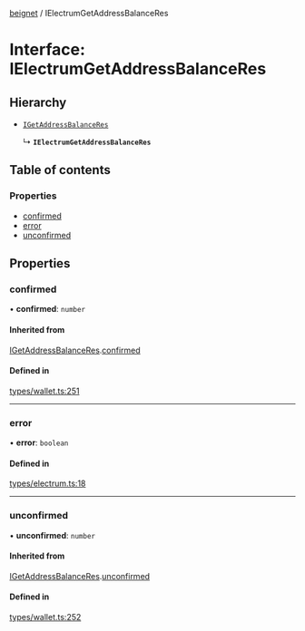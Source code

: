 [beignet](../README.md) / IElectrumGetAddressBalanceRes

# Interface: IElectrumGetAddressBalanceRes

## Hierarchy

- [`IGetAddressBalanceRes`](IGetAddressBalanceRes.md)

  ↳ **`IElectrumGetAddressBalanceRes`**

## Table of contents

### Properties

- [confirmed](IElectrumGetAddressBalanceRes.md#confirmed)
- [error](IElectrumGetAddressBalanceRes.md#error)
- [unconfirmed](IElectrumGetAddressBalanceRes.md#unconfirmed)

## Properties

### confirmed

• **confirmed**: `number`

#### Inherited from

[IGetAddressBalanceRes](IGetAddressBalanceRes.md).[confirmed](IGetAddressBalanceRes.md#confirmed)

#### Defined in

[types/wallet.ts:251](https://github.com/synonymdev/beignet/blob/88520f5/src/types/wallet.ts#L251)

___

### error

• **error**: `boolean`

#### Defined in

[types/electrum.ts:18](https://github.com/synonymdev/beignet/blob/88520f5/src/types/electrum.ts#L18)

___

### unconfirmed

• **unconfirmed**: `number`

#### Inherited from

[IGetAddressBalanceRes](IGetAddressBalanceRes.md).[unconfirmed](IGetAddressBalanceRes.md#unconfirmed)

#### Defined in

[types/wallet.ts:252](https://github.com/synonymdev/beignet/blob/88520f5/src/types/wallet.ts#L252)
